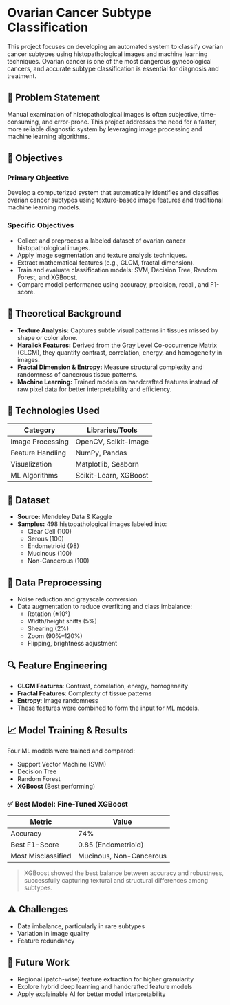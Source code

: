 # Ovarian Cancer Subtype Classification

This project focuses on developing an automated system to classify ovarian cancer subtypes using histopathological images and machine learning techniques. Ovarian cancer is one of the most dangerous gynecological cancers, and accurate subtype classification is essential for diagnosis and treatment.

## 📌 Problem Statement

Manual examination of histopathological images is often subjective, time-consuming, and error-prone. This project addresses the need for a faster, more reliable diagnostic system by leveraging image processing and machine learning algorithms.

## 🎯 Objectives

### Primary Objective
Develop a computerized system that automatically identifies and classifies ovarian cancer subtypes using texture-based image features and traditional machine learning models.

### Specific Objectives
- Collect and preprocess a labeled dataset of ovarian cancer histopathological images.
- Apply image segmentation and texture analysis techniques.
- Extract mathematical features (e.g., GLCM, fractal dimension).
- Train and evaluate classification models: SVM, Decision Tree, Random Forest, and XGBoost.
- Compare model performance using accuracy, precision, recall, and F1-score.

## 🧠 Theoretical Background

- **Texture Analysis:** Captures subtle visual patterns in tissues missed by shape or color alone.
- **Haralick Features:** Derived from the Gray Level Co-occurrence Matrix (GLCM), they quantify contrast, correlation, energy, and homogeneity in images.
- **Fractal Dimension & Entropy:** Measure structural complexity and randomness of cancerous tissue patterns.
- **Machine Learning:** Trained models on handcrafted features instead of raw pixel data for better interpretability and efficiency.

## 🧪 Technologies Used

| Category         | Libraries/Tools                |
|------------------|--------------------------------|
| Image Processing | OpenCV, Scikit-Image           |
| Feature Handling | NumPy, Pandas                  |
| Visualization    | Matplotlib, Seaborn            |
| ML Algorithms    | Scikit-Learn, XGBoost          |

## 🧬 Dataset

- **Source:** Mendeley Data & Kaggle
- **Samples:** 498 histopathological images labeled into:
  - Clear Cell (100)
  - Serous (100)
  - Endometrioid (98)
  - Mucinous (100)
  - Non-Cancerous (100)

## 🧰 Data Preprocessing

- Noise reduction and grayscale conversion
- Data augmentation to reduce overfitting and class imbalance:
  - Rotation (±10°)
  - Width/height shifts (5%)
  - Shearing (2%)
  - Zoom (90%–120%)
  - Flipping, brightness adjustment

## 🔍 Feature Engineering

- **GLCM Features**: Contrast, correlation, energy, homogeneity
- **Fractal Features**: Complexity of tissue patterns
- **Entropy**: Image randomness
- These features were combined to form the input for ML models.

## 📈 Model Training & Results

Four ML models were trained and compared:
- Support Vector Machine (SVM)
- Decision Tree
- Random Forest
- **XGBoost** (Best performing)

### ✅ Best Model: Fine-Tuned XGBoost

| Metric      | Value    |
|-------------|----------|
| Accuracy    | 74%      |
| Best F1-Score | 0.85 (Endometrioid) |
| Most Misclassified | Mucinous, Non-Cancerous |

> XGBoost showed the best balance between accuracy and robustness, successfully capturing textural and structural differences among subtypes.

## ⚠️ Challenges

- Data imbalance, particularly in rare subtypes
- Variation in image quality
- Feature redundancy

## 🔭 Future Work

- Regional (patch-wise) feature extraction for higher granularity
- Explore hybrid deep learning and handcrafted feature models
- Apply explainable AI for better model interpretability



